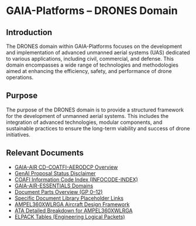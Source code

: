 # GAIA-Platforms – DRONES Domain

## Introduction

The DRONES domain within GAIA-Platforms focuses on the development and implementation of advanced unmanned aerial systems (UAS) dedicated to various applications, including civil, commercial, and defense. This domain encompasses a wide range of technologies and methodologies aimed at enhancing the efficiency, safety, and performance of drone operations.

## Purpose

The purpose of the DRONES domain is to provide a structured framework for the development of unmanned aerial systems. This includes the integration of advanced technologies, modular components, and sustainable practices to ensure the long-term viability and success of drone initiatives.

## Relevant Documents

- [GAIA-AIR CD-COATFI-AERODCP Overview](../../GAIA-AIR/CD-COATFI-AERODCP.md)
- [GenAI Proposal Status Disclaimer](../../GAIA-AIR/GenAI-Proposal-Status-Disclaimer.md)
- [COAFI Information Code Index (INFOCODE-INDEX)](../../COAFI-APP/INFOCODE-INDEX.md)
- [GAIA-AIR-ESSENTIALS Domains](../../GAIA-AIR/GAIA-AIR-ESSENTIALS-Domains.md)
- [Document Parts Overview (GP 0–12)](../../COAFI-APP/GP-0-12.md)
- [Specific Document Library Placeholder Links](../../COAFI-APP/Specific-Document-Library-Placeholder-Links.md)
- [AMPEL360XWLRGA Aircraft Design Framework](../../GAIA-AIR/AMPEL360XWLRGA.md)
- [ATA Detailed Breakdown for AMPEL360XWLRGA](../../GAIA-AIR/ATA-Detailed-Breakdown.md)
- [ELPACK Tables (Engineering Logical Packets)](../../GAIA-AIR/ELPACK-Tables.md)

